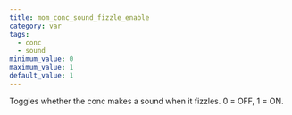```yaml
---
title: mom_conc_sound_fizzle_enable
category: var
tags:
  - conc
  - sound
minimum_value: 0
maximum_value: 1
default_value: 1
---
```


Toggles whether the conc makes a sound when it fizzles. 0 = OFF, 1 = ON.
